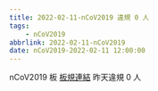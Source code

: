 ```yaml
---
title: 2022-02-11-nCoV2019 違規 0 人
tags:
    - nCoV2019
abbrlink: 2022-02-11-nCoV2019
date: nCoV2019-2022-02-11 12:00:00
---
```

nCoV2019 板 [板規連結](https://www.ptt.cc/bbs/nCoV2019/M.1584500627.A.886.html)
昨天違規 0 人
